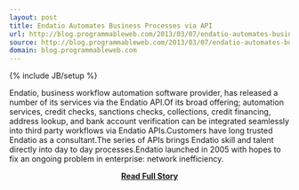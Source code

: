 ```yaml
---
layout: post
title: Endatio Automates Business Processes via API
url: http://blog.programmableweb.com/2013/03/07/endatio-automates-business-processes-via-api/
source: http://blog.programmableweb.com/2013/03/07/endatio-automates-business-processes-via-api/
domain: blog.programmableweb.com
---
```

{% include JB/setup %}<p>Endatio, business workflow automation software provider, has released a number of its services via the Endatio API.Of its broad offering; automation services, credit checks, sanctions checks, collections, credit financing, address lookup, and bank account verification can be integrated seamlessly into third party workflows via Endatio APIs.Customers have long trusted Endatio as a consultant.The series of APIs brings Endatio skill and talent directly into day to day processes.Endatio launched in 2005 with hopes to fix an ongoing problem in enterprise: network inefficiency.</p>
<center><p><a href="http://blog.programmableweb.com/2013/03/07/endatio-automates-business-processes-via-api/" style='padding:25px; font-sze:18px; font-weight: bold;'>Read Full Story</a></p></center>
